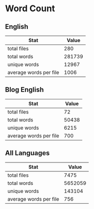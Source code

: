 # Word Count

## English

Stat | Value
---- | -----
total files | 280
total words | 281739
unique words | 12967
average words per file | 1006

## Blog English

Stat | Value
---- | -----
total files | 72
total words | 50438
unique words | 6215
average words per file | 700

## All Languages

Stat | Value
---- | -----
total files | 7475
total words | 5652059
unique words | 143104
average words per file | 756

